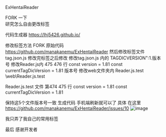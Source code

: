 ExHentaiReader

FORK 一下  
研究怎么自由更改标签

代码生成器
https://lhj5426.github.io/

修改标签方法 FORK 原始代码 
https://github.com/manakanemu/ExHentaiReader
然后修改标签文件 tag.json.js
修改完标签之后修改
修改tag.json.js 内的
TAGDICVERSION":1.版本号
修改Reader.js内 475 476 行
const version = 1.81
const currentTagDicVersion = 1.81
版本号
修改web文件夹内 Reader.js.test
\web\Reader.js.test

Reader.js.test 文件 
第474 475 行
const version = 1.81
const currentTagDicVersion = 1.81

保持这5个文件版本号一致 生成代码 手机端刷新就可以了
具体 在这里
https://github.com/manakanemu/ExHentaiReader/issues/10
![image](https://user-images.githubusercontent.com/30548000/114675418-ca24b780-9d3a-11eb-83b8-c4aec809c7d8.png)

我只弄了我自己的常用标签 

最后 感谢开发者 
